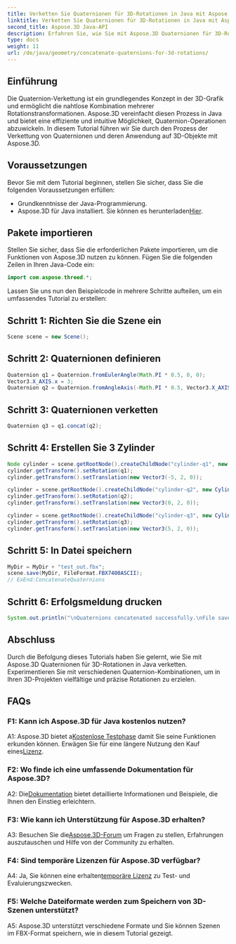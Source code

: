 ```yaml
---
title: Verketten Sie Quaternionen für 3D-Rotationen in Java mit Aspose.3D
linktitle: Verketten Sie Quaternionen für 3D-Rotationen in Java mit Aspose.3D
second_title: Aspose.3D Java-API
description: Erfahren Sie, wie Sie mit Aspose.3D Quaternionen für 3D-Rotationen in Java verketten. Befolgen Sie unsere Schritt-für-Schritt-Anleitung für nahtlose Animationstransformationen.
type: docs
weight: 11
url: /de/java/geometry/concatenate-quaternions-for-3d-rotations/
---
```

## Einführung

Die Quaternion-Verkettung ist ein grundlegendes Konzept in der 3D-Grafik und ermöglicht die nahtlose Kombination mehrerer Rotationstransformationen. Aspose.3D vereinfacht diesen Prozess in Java und bietet eine effiziente und intuitive Möglichkeit, Quaternion-Operationen abzuwickeln. In diesem Tutorial führen wir Sie durch den Prozess der Verkettung von Quaternionen und deren Anwendung auf 3D-Objekte mit Aspose.3D.

## Voraussetzungen

Bevor Sie mit dem Tutorial beginnen, stellen Sie sicher, dass Sie die folgenden Voraussetzungen erfüllen:

- Grundkenntnisse der Java-Programmierung.
-  Aspose.3D für Java installiert. Sie können es herunterladen[Hier](https://releases.aspose.com/3d/java/).

## Pakete importieren

Stellen Sie sicher, dass Sie die erforderlichen Pakete importieren, um die Funktionen von Aspose.3D nutzen zu können. Fügen Sie die folgenden Zeilen in Ihren Java-Code ein:

```java
import com.aspose.threed.*;
```

Lassen Sie uns nun den Beispielcode in mehrere Schritte aufteilen, um ein umfassendes Tutorial zu erstellen:

## Schritt 1: Richten Sie die Szene ein

```java
Scene scene = new Scene();
```

## Schritt 2: Quaternionen definieren

```java
Quaternion q1 = Quaternion.fromEulerAngle(Math.PI * 0.5, 0, 0);
Vector3.X_AXIS.x = 3;
Quaternion q2 = Quaternion.fromAngleAxis(-Math.PI * 0.5, Vector3.X_AXIS);
```

## Schritt 3: Quaternionen verketten

```java
Quaternion q3 = q1.concat(q2);
```

## Schritt 4: Erstellen Sie 3 Zylinder

```java
Node cylinder = scene.getRootNode().createChildNode("cylinder-q1", new Cylinder(0.1, 1, 2));
cylinder.getTransform().setRotation(q1);
cylinder.getTransform().setTranslation(new Vector3(-5, 2, 0));
```

```java
cylinder = scene.getRootNode().createChildNode("cylinder-q2", new Cylinder(0.1, 1, 2));
cylinder.getTransform().setRotation(q2);
cylinder.getTransform().setTranslation(new Vector3(0, 2, 0));
```

```java
cylinder = scene.getRootNode().createChildNode("cylinder-q3", new Cylinder(0.1, 1, 2));
cylinder.getTransform().setRotation(q3);
cylinder.getTransform().setTranslation(new Vector3(5, 2, 0));
```

## Schritt 5: In Datei speichern

```java
MyDir = MyDir + "test_out.fbx";
scene.save(MyDir, FileFormat.FBX7400ASCII);
// ExEnd:ConcatenateQuaternions
```

## Schritt 6: Erfolgsmeldung drucken

```java
System.out.println("\nQuaternions concatenated successfully.\nFile saved at " + MyDir);
```

## Abschluss

Durch die Befolgung dieses Tutorials haben Sie gelernt, wie Sie mit Aspose.3D Quaternionen für 3D-Rotationen in Java verketten. Experimentieren Sie mit verschiedenen Quaternion-Kombinationen, um in Ihren 3D-Projekten vielfältige und präzise Rotationen zu erzielen.

## FAQs

### F1: Kann ich Aspose.3D für Java kostenlos nutzen?

 A1: Aspose.3D bietet a[Kostenlose Testphase](https://releases.aspose.com/) damit Sie seine Funktionen erkunden können. Erwägen Sie für eine längere Nutzung den Kauf eines[Lizenz](https://purchase.aspose.com/buy).

### F2: Wo finde ich eine umfassende Dokumentation für Aspose.3D?

 A2: Die[Dokumentation](https://reference.aspose.com/3d/java/) bietet detaillierte Informationen und Beispiele, die Ihnen den Einstieg erleichtern.

### F3: Wie kann ich Unterstützung für Aspose.3D erhalten?

 A3: Besuchen Sie die[Aspose.3D-Forum](https://forum.aspose.com/c/3d/18) um Fragen zu stellen, Erfahrungen auszutauschen und Hilfe von der Community zu erhalten.

### F4: Sind temporäre Lizenzen für Aspose.3D verfügbar?

 A4: Ja, Sie können eine erhalten[temporäre Lizenz](https://purchase.aspose.com/temporary-license/) zu Test- und Evaluierungszwecken.

### F5: Welche Dateiformate werden zum Speichern von 3D-Szenen unterstützt?

A5: Aspose.3D unterstützt verschiedene Formate und Sie können Szenen im FBX-Format speichern, wie in diesem Tutorial gezeigt.